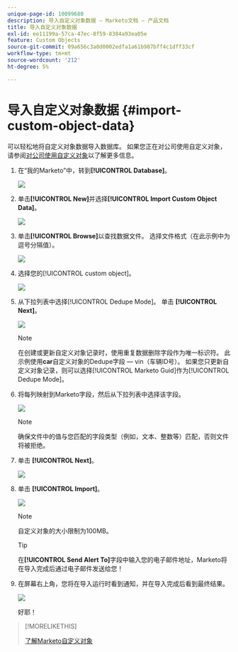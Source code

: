 ```yaml
---
unique-page-id: 10099680
description: 导入自定义对象数据 — Marketo文档 — 产品文档
title: 导入自定义对象数据
exl-id: ee11199a-57ca-47ec-8f59-8384a93ea05e
feature: Custom Objects
source-git-commit: 09a656c3a0d0002edfa1a61b987bff4c1dff33cf
workflow-type: tm+mt
source-wordcount: '212'
ht-degree: 5%

---
```


# 导入自定义对象数据 {#import-custom-object-data}

可以轻松地将自定义对象数据导入数据库。 如果您正在对公司使用自定义对象，请参阅[对公司使用自定义对象](/help/marketo/product-docs/administration/marketo-custom-objects/understanding-marketo-custom-objects.md#using-custom-objects-with-companies)以了解更多信息。

1. 在“我的Marketo”中，转到&#x200B;**[!UICONTROL Database]**。

   ![](assets/import-custom-object-data-1.png)

1. 单击&#x200B;**[!UICONTROL New]**&#x200B;并选择&#x200B;**[!UICONTROL Import Custom Object Data]**。

   ![](assets/import-custom-object-data-2.png)

1. 单击&#x200B;**[!UICONTROL Browse]**&#x200B;以查找数据文件。 选择文件格式（在此示例中为逗号分隔值）。

   ![](assets/import-custom-object-data-3.png)

1. 选择您的[!UICONTROL custom object]。

   ![](assets/import-custom-object-data-4.png)

1. 从下拉列表中选择[!UICONTROL Dedupe Mode]。 单击 **[!UICONTROL Next]**。

   ![](assets/import-custom-object-data-5.png)

   >[!NOTE]
   >
   >在创建或更新自定义对象记录时，使用重复数据删除字段作为唯一标识符。 此示例使用&#x200B;**car**&#x200B;自定义对象的Dedupe字段 — vin（车辆ID号）。 如果您只更新自定义对象记录，则可以选择[!UICONTROL Marketo Guid]作为[!UICONTROL Dedupe Mode]。

1. 将每列映射到Marketo字段，然后从下拉列表中选择该字段。

   ![](assets/import-custom-object-data-6.png)

   >[!NOTE]
   >
   >确保文件中的值与您匹配的字段类型（例如，文本、整数等）匹配，否则文件将被拒绝。

1. 单击 **[!UICONTROL Next]**。

   ![](assets/import-custom-object-data-7.png)

1. 单击 **[!UICONTROL Import]**。

   ![](assets/import-custom-object-data-8.png)

   >[!NOTE]
   >
   >自定义对象的大小限制为100MB。

   >[!TIP]
   >
   >在&#x200B;**[!UICONTROL Send Alert To]**&#x200B;字段中输入您的电子邮件地址，Marketo将在导入完成后通过电子邮件发送给您！

1. 在屏幕右上角，您将在导入运行时看到通知，并在导入完成后看到最终结果。

   ![](assets/import-custom-object-data-9.png)

   好耶！

>[!MORELIKETHIS]
>
>[了解Marketo自定义对象](/help/marketo/product-docs/administration/marketo-custom-objects/understanding-marketo-custom-objects.md)
